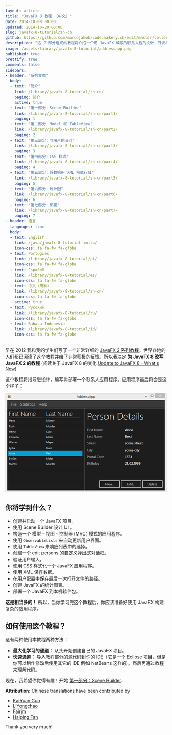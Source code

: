 ```yaml
---
layout: article
title: "JavaFX 8 教程 （中文）"
date: 2014-10-08 00:00
updated: 2014-10-20 00:00
slug: javafx-8-tutorial/zh-cn
github: https://github.com/marcojakob/code.makery.ch/edit/master/collections/library/javafx-8-tutorial-zh-cn.md
description: "这 7 部分组成的教程将介绍一个用 JavaFX 编写的联系人程的设计，开发与部署的过程。"
image: /assets/library/javafx-8-tutorial/addressapp.png
published: true
prettify: true
comments: false
sidebars:
- header: "系列文章"
  body:
  - text: "简介"
    link: /library/javafx-8-tutorial/zh-cn/
    paging: 简介
    active: true
  - text: "第一部分：Scene Builder"
    link: /library/javafx-8-tutorial/zh-cn/part1/
    paging: 1
  - text: "第二部分：Model 和 TableView"
    link: /library/javafx-8-tutorial/zh-cn/part2/
    paging: 2
  - text: "第三部分：与用户的交互"
    link: /library/javafx-8-tutorial/zh-cn/part3/
    paging: 3
  - text: "第四部分：CSS 样式"
    link: /library/javafx-8-tutorial/zh-cn/part4/
    paging: 4
  - text: "第五部分：将数据用 XML 格式存储"
    link: /library/javafx-8-tutorial/zh-cn/part5/
    paging: 5
  - text: "第六部分：统计图"
    link: /library/javafx-8-tutorial/zh-cn/part6/
    paging: 6
  - text: "第七部分：部署"
    link: /library/javafx-8-tutorial/zh-cn/part7/
    paging: 7
- header: 语言
  languages: true
  body:
  - text: English
    link: /java/javafx-8-tutorial-intro/
    icon-css: fa fa-fw fa-globe
  - text: Português
    link: /library/javafx-8-tutorial/pt/
    icon-css: fa fa-fw fa-globe
  - text: Español
    link: /library/javafx-8-tutorial/es/
    icon-css: fa fa-fw fa-globe
  - text: 中文（简体）
    link: /library/javafx-8-tutorial/zh-cn/
    icon-css: fa fa-fw fa-globe
    active: true
  - text: Русский
    link: /library/javafx-8-tutorial/ru/
    icon-css: fa fa-fw fa-globe
  - text: Bahasa Indonesia
    link: /library/javafx-8-tutorial/id/
    icon-css: fa fa-fw fa-globe
---
```


早在 2012 我和我的学生们写了一个非常详细的 [JavaFX 2 系列教程](/java/javafx-2-tutorial-intro/)。世界各地的人们都已阅读了这个教程并给了非常积极的反馈。所以我决定 **为 JavaFX 8 改写 JavaFX 2 的教程** (阅读关于 JavaFX 8 的变化 [Update to JavaFX 8 - What's New](/blog/update-to-javafx-8-whats-new/)).

这个教程将指导您设计，编写并部署一个联系人应用程序。应用程序最后将会是这个样子：

![Screenshot AddressApp](/assets/library/javafx-8-tutorial/addressapp.png)


## 你将学到什么？

* 创建并启动一个 JavaFX 项目。
* 使用 Scene Builder 设计 UI 。
* 构造一个 模型 - 视图 - 控制器 (MVC) 模式的应用程序。
* 使用 `ObservableLists` 来自动更新用户界面。
* 使用 `TableView` 来响应列表中的选择。
* 创建一个 edit persons 的自定义弹出式对话框。
* 验证用户输入。
* 使用 CSS 样式化一个 JavaFX 应用程序。
* 使用 XML 保存数据。
* 在用户配置中保存最后一次打开文件的路径。
* 创建 JavaFX 的统计图表。
* 部署一个 JavaFX 到本机软件包。

**这是相当多的！** 所以，当你学习完这个教程后，你应该准备好使用 JavaFX 构建复杂的应用程序。


## 如何使用这个教程？

这有两种使用本教程两种方法：

* **最大化学习的通道：** 从头开始创建自己的 JavaFX 项目。
* **快速通道：** 导入教程部分的源代码到你的 IDE（它是一个 Eclipse 项目，但是你可以稍作修改后使用其它的 IDE 例如 NetBeans 这样的)。然后再通过教程来理解代码。

现在，我希望你觉得有趣！开始 [第一部分：Scene Builder](/library/javafx-8-tutorial/zh-cn/part1/).

<div class="alert alert-success">
  <strong><i class="fa fa-trophy"></i> Attribution:</strong> Chinese translations have been contributed by 
  <ul>
    <li><a href="https://github.com/KaiYuan-Guo" class="alert-link">KaiYuan Guo</a></li> 
    <li><a href="https://github.com/linychuo" class="alert-link">LiYongchao</a></li>
    <li><a href="https://github.com/fairjm" class="alert-link">Fairjm</a></li>
    <li><a href="https://github.com/shfhp" class="alert-link">Haiping Fan</a></li>
  </ul>
  Thank you very much!
</div>
